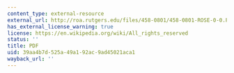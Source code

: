 ```yaml
---
content_type: external-resource
external_url: http://roa.rutgers.edu/files/458-0801/458-0801-ROSE-0-0.PDF
has_external_license_warning: true
license: https://en.wikipedia.org/wiki/All_rights_reserved
status: ''
title: PDF
uid: 39aa4b7d-525a-49a1-92ac-9ad45021aca1
wayback_url: ''
---
```

